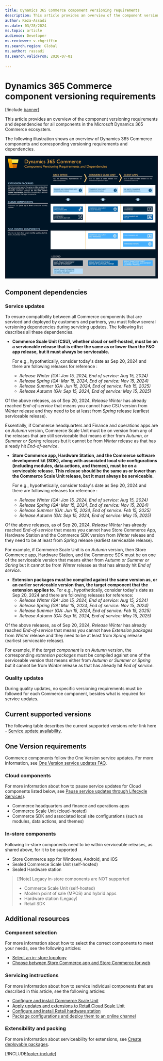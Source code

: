 ```yaml
---
title: Dynamics 365 Commerce component versioning requirements
description: This article provides an overview of the component versioning requirements and dependencies for all components in the Microsoft Dynamics 365 Commerce ecosystem.
author: Reza-Assadi
ms.date: 03/28/2024
ms.topic: article 
audience: Developer
ms.reviewer: v-chgriffin
ms.search.region: Global
ms.author: rassadi
ms.search.validFrom: 2020-07-01

---
```


# Dynamics 365 Commerce component versioning requirements

[!include [banner](../includes/banner.md)]

This article provides an overview of the component versioning requirements and dependencies for all components in the Microsoft Dynamics 365 Commerce ecosystem.

The following illustration shows an overview of Dynamics 365 Commerce components and corresponding versioning requirements and dependencies.

![Dynamics 365 Commerce Component versioning requirements and dependencies.](./media/CommerceComponentVersioning_Sep_2024.png)</a>

## Component dependencies

### Service updates

To ensure compatibility between all Commerce components that are serviced and deployed by customers and partners, you must follow several versioning dependencies during servicing updates. The following list describes all these dependencies.

- **Commerce Scale Unit (CSU), whether cloud or self-hosted, must be on a serviceable release that is either the same as or lower than the F&O app release, but it must always be  serviceable.**

  For e.g., hypothetically, consider today's date as Sep 20, 2024 and there are following releases for reference :
    - _Release Winter (GA: Jan 15, 2024, End of service: Aug 15, 2024)_
    - _Release Spring (GA: Mar 15, 2024, End of service: Nov 15, 2024)_
    - _Release Summer (GA: Jun 15, 2024, End of service: Feb 15, 2025)_
    - _Release Autumn (GA: Sep 15, 2024, End of service: May 15, 2025)_

Of the above releases, as of Sep 20, 2024, _Release Winter_ has already reached _End-of-service_ that means you cannot have CSU version from _Winter_ release and they need to be at least from _Spring_ release (earliest serviceable release). 

Essentially, if Commerce headquarters and Finance and operations apps are on _Autumn_ version, Commerce Scale Unit must be on version from any of the releases that are still serviceable that means either from _Autumn, or Summer or Spring_ releases  but it cannot be from _Winter_ release as that has already hit _End-of-service_. 

- **Store Commerce app, Hardware Station, and the Commerce software development kit (SDK), along with associated local site configurations (including modules, data actions, and themes), must be on a serviceable release. This release should be the same as or lower than the Commerce Scale Unit release, but it must always be serviceable.**

  For e.g., hypothetically, consider today's date as Sep 20, 2024 and there are following releases for reference :
    - _Release Winter (GA: Jan 15, 2024, End of service: Aug 15, 2024)_
    - _Release Spring (GA: Mar 15, 2024, End of service: Nov 15, 2024)_
    - _Release Summer (GA: Jun 15, 2024, End of service: Feb 15, 2025)_
    - _Release Autumn (GA: Sep 15, 2024, End of service: May 15, 2025)_

Of the above releases, as of Sep 20, 2024, _Release Winter_ has already reached _End-of-service_ that means you cannot have Store Commerce App, Hardware Station and the Commerce SDK version from _Winter_ release and they need to be at least from _Spring_ release (earliest serviceable release). 

   For example, if Commerce Scale Unit is on _Autumn_ version, then Store Commerce app, Hardware Station, and the Commerce SDK must be on one of the serviceable version that means either from _Autumn or Summer or Spring_ but it cannot be from _Winter_ release  as that has already hit _End of service_.

- **Extension packages must be compiled against the same version as, or an earlier serviceable version than, the target component that the extension applies to.**
  For e.g., hypothetically, consider today's date as Sep 20, 2024 and there are following releases for reference:
     - _Release Winter (GA: Jan 15, 2024, End of service: Aug 15, 2024)_
     - _Release Spring (GA: Mar 15, 2024, End of service: Nov 15, 2024)_
     - _Release Summer (GA: Jun 15, 2024, End of service: Feb 15, 2025)_
     - _Release Autumn (GA: Sep 15, 2024, End of service: May 15, 2025)_

Of the above releases, as of Sep 20, 2024, _Release Winter_ has already reached _End-of-service_ that means you cannot have _Extension packages_ from _Winter_ release and they need to be at least from _Spring_ release (earliest serviceable release). 

For example, if the _target component_ is on _Autumn_ version, the corresponding _extension packages_ must be compiled against one of the serviceable version that means either from _Autumn or Summer or Spring_ but it cannot be from _Winter_ release  as that has already hit _End of service_.

### Quality updates

During quality updates, no specific versioning requirements must be followed for each Commerce component, besides what is required for service updates.

## Current supported versions

The following table describes the current supported versions refer link here - [Service update availability](https://learn.microsoft.com/en-us/dynamics365/fin-ops-core/dev-itpro/get-started/public-preview-releases).

## One Version requirements

Commerce components follow the One Version service updates. For more information, see [One Version service updates FAQ](../../fin-ops-core/dev-itpro/get-started/one-version.md).

### Cloud components

For more information about how to pause service updates for Cloud components listed below, see [Pause service updates through Lifecycle Services)](../../dev-itpro/lifecycle-services/pause-service-updates.md).

- Commerce headquarters and finance and operations apps
- Commerce Scale Unit (cloud-hosted)
- Commerce SDK and associated local site configurations (such as modules, data actions, and themes)

### In-store components

Following In-store components need to be within serviceable releases, as shared above, for it to be supported 

- Store Commerce app for Windows, Android, and iOS
- Sealed Commerce Scale Unit (self-hosted)
- Sealed Hardware station

> [!Note] Legacy in-store components are NOT supported
> - Commerce Scale Unit (self-hosted)
> - Modern point of sale (MPOS) and hybrid apps
> - Hardware station (Legacy)
> - Retail SDK

## Additional resources

### Component selection

For more information about how to select the correct components to meet your needs, see the following articles:

- [Select an in-store topology](retail-in-store-topology.md)
- [Choose between Store Commerce app and Store Commerce for web](MPOS-or-CPOS.md)

### Servicing instructions

For more information about how to service individual components that are described in this article, see the following articles:

- [Configure and install Commerce Scale Unit](retail-store-scale-unit-configuration-installation.md)
- [Apply updates and extensions to Retail Cloud Scale Unit](../../fin-ops-core/dev-itpro/deployment/update-retail-channel.md)
- [Configure and install Retail hardware station](retail-hardware-station-configuration-installation.md)
- [Package configurations and deploy them to an online channel](../e-commerce-extensibility/package-deploy.md)
<!-- [Configure, install, and activate the Store Commerce app](retail-modern-pos-device-activation.md)-->

### Extensibility and packing

For more information about serviceability for extensions, see [Create deployable packages](retail-sdk/retail-sdk-packaging.md).


[!INCLUDE[footer-include](../../includes/footer-banner.md)]

